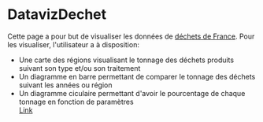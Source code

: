 # DatavizDechet

Cette page a pour but de visualiser les données de [déchets de France](https://data.ademe.fr/datasets/sinoe-(r)-destination-des-dechets-collectes-en-decheterie-par-type-de-traitement).
Pour les visualiser, l'utilisateur a à disposition:
  - Une carte des régions visualisant le tonnage des déchets produits suivant son type et/ou son traitement
  - Un diagramme en barre permettant de comparer le tonnage des déchets suivant les années ou région
  - Un diagramme ciculaire permettant d'avoir le pourcentage de chaque tonnage en fonction de paramètres  
[Link](https://lamborot-eliot.github.io/DatavizDechet/)
